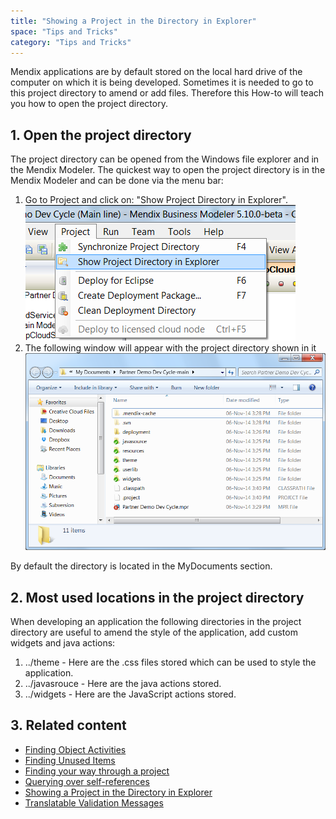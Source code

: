 ```yaml
---
title: "Showing a Project in the Directory in Explorer"
space: "Tips and Tricks"
category: "Tips and Tricks"
---
```


Mendix applications are by default stored on the local hard drive of the computer on which it is being developed. Sometimes it is needed to go to this project directory to amend or add files. Therefore this How-to will teach you how to open the project directory.  

## 1\. Open the project directory

The project directory can be opened from the Windows file explorer and in  the Mendix Modeler. The quickest way to open the project directory is in the Mendix Modeler and can be done via the menu bar:

1.  Go to Project and click on: "Show Project Directory in Explorer".
    ![](attachments/18448721/18581613.png)
2.  The following window will appear with the project directory shown in it
    ![](attachments/18448721/18581612.png)

By default the directory is located in the MyDocuments section.

## 2\. Most used locations in the project directory

When developing an application the following directories in the project directory are useful to amend the style of the application, add custom widgets and java actions:

1.  ../theme - Here are the .css files stored which can be used to style the application.
2.  ../javasrouce - Here are the java actions stored.
3.  ../widgets - Here are the JavaScript actions stored.

## 3\. Related content

*   [Finding Object Activities](finding-object-activities)
*   [Finding Unused Items](finding-unused-items)
*   [Finding your way through a project](finding-your-way-through-a-project)
*   [Querying over self-references](querying-over-self_references)
*   [Showing a Project in the Directory in Explorer](showing-a-project-in-the-directory-in-explorer)
*   [Translatable Validation Messages](translatable-validation-messages)
